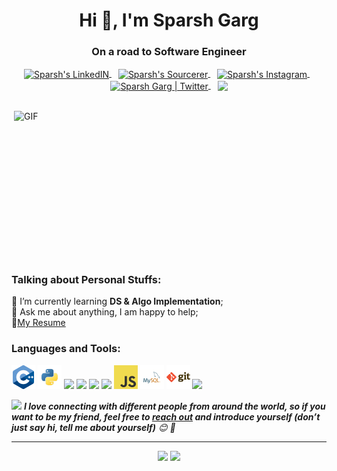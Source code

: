 <h1 align="center">Hi 👋, I'm Sparsh Garg</h1>
<h3 align="center">On a road to Software Engineer</h3>

<p align="center">
  <a href="https://www.linkedin.com/in/sparshgarg07/">
    <img align="center" alt="Sparsh's LinkedIN" height="30px" width="25px" src="https://cdn.jsdelivr.net/npm/simple-icons@v3/icons/linkedin.svg" />
  </a>&ensp;
  <a href="https://sourcerer.io/sparsh-99/">
    <img align="center" alt="Sparsh's Sourcerer" height="30px" width="25px" src="https://cdn.jsdelivr.net/npm/simple-icons@v3/icons/sahibinden.svg" />
  </a>&ensp;
  <a href="https://www.instagram.com/sparsh_garg99/">
    <img align="center" alt="Sparsh's Instagram" height="30px" width="25px" src="https://cdn.jsdelivr.net/npm/simple-icons@v3/icons/instagram.svg" />
  </a>&ensp;
  <a href="https://twitter.com/i_am_SparshGarg">
    <img align="center" alt="Sparsh Garg | Twitter" height="30px" width="25px" src="https://cdn.jsdelivr.net/npm/simple-icons@v3/icons/twitter.svg" />
  </a>&ensp;
  <img height="20" align='center' src="https://visitor-badge.laobi.icu/badge?page_id=sparsh-99.visitor-badge">
</p>
<br />

  <img align="right" alt="GIF" src="https://github.com/abhisheknaiidu/abhisheknaiidu/blob/master/code.gif?raw=true" width="500" height="260" />
  
### **Talking about Personal Stuffs:**

 🌱 I’m currently learning <b>DS & Algo Implementation</b>;<br> 
 💬 Ask me about anything, I am happy to help;<br>
 📝[My Resume](https://drive.google.com/file/d/1I0iILO52kWxQnnebe2yfqzP-4GQBsBdO/view?usp=sharing)<br>


### **Languages and Tools:**  

<code><img height="38" src="https://raw.githubusercontent.com/github/explore/80688e429a7d4ef2fca1e82350fe8e3517d3494d/topics/cpp/cpp.png"></code>
<code><img height="38" src="https://raw.githubusercontent.com/github/explore/80688e429a7d4ef2fca1e82350fe8e3517d3494d/topics/python/python.png"></code>
<code><img height="38" src="https://user-images.githubusercontent.com/56729873/91666041-81a3eb00-eb17-11ea-8142-a049c30b3083.png"></code>
<code><img height="38" src="https://user-images.githubusercontent.com/56729873/91666227-ba908f80-eb18-11ea-9118-fdc1a845195b.png"></code>
<code><img height="38" src="https://user-images.githubusercontent.com/56729873/91666238-ced48c80-eb18-11ea-8279-66d4fbc90cc3.png"></code>
<code><img height="38" src="https://user-images.githubusercontent.com/56729873/91666250-e14ec600-eb18-11ea-81e4-59f2a65ff0aa.png"></code>
<code><img height="38" src="https://raw.githubusercontent.com/github/explore/80688e429a7d4ef2fca1e82350fe8e3517d3494d/topics/javascript/javascript.png" margin-top="10px"></code>
<code><img height="38" src="https://raw.githubusercontent.com/github/explore/80688e429a7d4ef2fca1e82350fe8e3517d3494d/topics/mysql/mysql.png"></code>
<code><img height="38" src="https://raw.githubusercontent.com/github/explore/80688e429a7d4ef2fca1e82350fe8e3517d3494d/topics/git/git.png"></code>
<code><img height="38" src="https://cdn.worldvectorlogo.com/logos/oracle-2.svg"></code><br>

<!-- Feel free to reach out and introduce yourself :D-->
<img src="https://media.giphy.com/media/LnQjpWaON8nhr21vNW/giphy.gif" width="60"> <em><b>I love connecting with different people from around the world, so if you want to be my friend, feel free to <a href="https://www.linkedin.com/in/sparshgarg07/">reach out</a> and introduce yourself (don’t just say hi, tell me about yourself)</b> 😊 💜</em>

---

<p align="center">
    <img
        height="180em"
        src="https://github-readme-stats.vercel.app/api?username=Shivam1432&show_icons=true&hide_border=true"
    />
    <img
        height="180em"
        src="https://github-readme-stats.vercel.app/api/top-langs/?username=Shivam1432&show_icons=true&hide_border=true&layout=compact&langs_count=8"
    />
</p>
<!--
<p align="center">
  <img src="https://github-readme-streak-stats.herokuapp.com/?user=sparsh-99&hide_border=true" height="180em" />
</p>

-->
